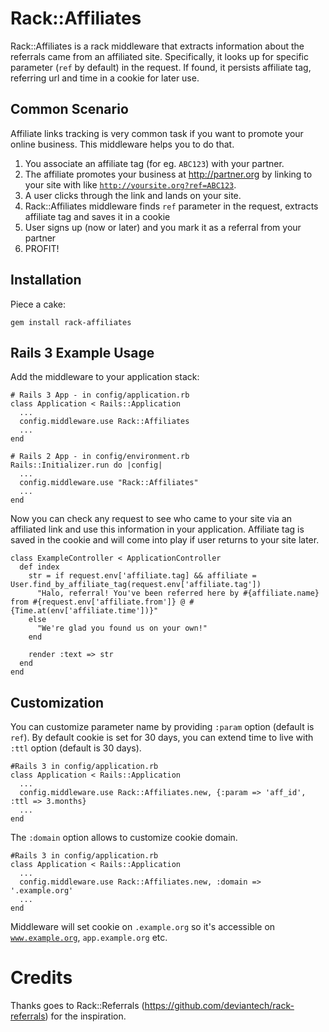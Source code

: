 Rack::Affiliates
================

Rack::Affiliates is a rack middleware that extracts information about the referrals came from an affiliated site. Specifically, it looks up for specific parameter (<code>ref</code> by default) in the request. If found, it persists affiliate tag, referring url and time in a cookie for later use.

Common Scenario
---------------

Affiliate links tracking is very common task if you want to promote your online business. This middleware helps you to do that.

1. You associate an affiliate tag (for eg. <code>ABC123</code>) with your partner.
2. The affiliate promotes your business at http://partner.org by linking to your site with like <code>http://yoursite.org?ref=ABC123</code>.
3. A user clicks through the link and lands on your site.
4. Rack::Affiliates middleware finds <code>ref</code> parameter in the request, extracts affiliate tag and saves it in a cookie
5. User signs up (now or later) and you mark it as a referral from your partner
6. PROFIT!

Installation
------------

Piece a cake:

    gem install rack-affiliates


Rails 3 Example Usage
---------------------

Add the middleware to your application stack:

    # Rails 3 App - in config/application.rb
    class Application < Rails::Application
      ...
      config.middleware.use Rack::Affiliates
      ...
    end
    
    # Rails 2 App - in config/environment.rb
    Rails::Initializer.run do |config|
      ...
      config.middleware.use "Rack::Affiliates"
      ...
    end

Now you can check any request to see who came to your site via an affiliated link and use this information in your application. Affiliate tag is saved in the cookie and will come into play if user returns to your site later.

    class ExampleController < ApplicationController
      def index
        str = if request.env['affiliate.tag] && affiliate = User.find_by_affiliate_tag(request.env['affiliate.tag'])
          "Halo, referral! You've been referred here by #{affiliate.name} from #{request.env['affiliate.from']} @ #{Time.at(env['affiliate.time'])}"
        else
          "We're glad you found us on your own!"
        end
        
        render :text => str
      end
    end


Customization
-------------

You can customize parameter name by providing <code>:param</code> option (default is <code>ref</code>).
By default cookie is set for 30 days, you can extend time to live with <code>:ttl</code> option (default is 30 days). 

    #Rails 3 in config/application.rb
    class Application < Rails::Application
      ...
      config.middleware.use Rack::Affiliates.new, {:param => 'aff_id', :ttl => 3.months}
      ...
    end

The <code>:domain</code> option allows to customize cookie domain. 

    #Rails 3 in config/application.rb
    class Application < Rails::Application
      ...
      config.middleware.use Rack::Affiliates.new, :domain => '.example.org'
      ...
    end

Middleware will set cookie on <code>.example.org</code> so it's accessible on <code>www.example.org</code>, <code>app.example.org</code> etc.

Credits
=======

Thanks goes to Rack::Referrals (https://github.com/deviantech/rack-referrals) for the inspiration.

